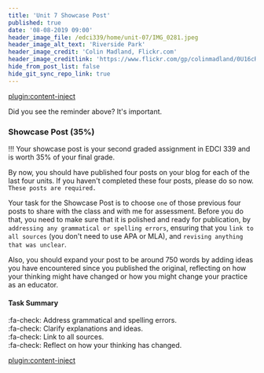 ```yaml
---
title: 'Unit 7 Showcase Post'
published: true
date: '08-08-2019 09:00'
header_image_file: /edci339/home/unit-07/IMG_0281.jpeg
header_image_alt_text: 'Riverside Park'
header_image_credit: 'Colin Madland, Flickr.com'
header_image_creditlink: 'https://www.flickr.com/gp/colinmadland/0U16cR'
hide_from_post_list: false
hide_git_sync_repo_link: true
---
```



[plugin:content-inject](../unit-07/_class-preparations)

Did you see the reminder above? It's important.

### Showcase Post (35%)

!!! Your showcase post is your second graded assignment in EDCI 339 and is worth 35% of your final grade.

By now, you should have published four posts on your blog for each of the last four units. If you haven't completed these four posts, please do so now. `These posts are required.`

Your task for the Showcase Post is to choose `one` of those previous four posts to share with the class and with me for assessment. Before you do that, you need to make sure that it is polished and ready for publication, by `addressing any grammatical or spelling errors`, ensuring that you `link to all sources` (you don't need to use APA or MLA), and `revising anything that was unclear`.

Also, you should expand your post to be around 750 words by adding ideas you have encountered since you published the original, reflecting on how your thinking might have changed or how you might change your practice as an educator.

#### Task Summary

:fa-check: Address grammatical and spelling errors.  
:fa-check: Clarify explanations and ideas.  
:fa-check: Link to all sources.  
:fa-check: Reflect on how your thinking has changed.  

[plugin:content-inject](../unit-07/_important-reminders)
